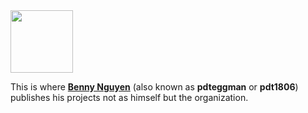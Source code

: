 <img src="https://bnmp-inc.github.io/img/BNMP.svg" width="100px">

This is where **[Benny Nguyen](github.com/pdt1806)** (also known as **pdteggman** or **pdt1806**) publishes his projects not as himself but the organization.
